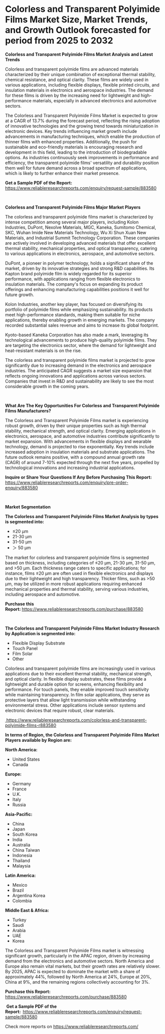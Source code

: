 <p><h1>Colorless and Transparent Polyimide Films Market Size, Market Trends, and Growth Outlook forecasted for period from 2025 to 2032</h1></p><p><strong>Colorless and Transparent Polyimide Films Market Analysis and Latest Trends</strong></p>
<p><p>Colorless and transparent polyimide films are advanced materials characterized by their unique combination of exceptional thermal stability, chemical resistance, and optical clarity. These films are widely used in various applications, including flexible displays, flexible printed circuits, and insulation materials in electronics and aerospace industries. The demand for these films is driven by the increasing need for lightweight and high-performance materials, especially in advanced electronics and automotive sectors.</p><p>The Colorless and Transparent Polyimide Films Market is expected to grow at a CAGR of 13.7% during the forecast period, reflecting the rising adoption of innovative technologies and the growing trend towards miniaturization in electronic devices. Key trends influencing market growth include advancements in manufacturing techniques, which enable the production of thinner films with enhanced properties. Additionally, the push for sustainable and eco-friendly materials is encouraging research and development in this field, leading to the introduction of biodegradable options. As industries continuously seek improvements in performance and efficiency, the transparent polyimide films' versatility and durability position them well for future demand across a broad spectrum of applications, which is likely to further enhance their market presence.</p></p>
<p><strong>Get a Sample PDF of the Report:&nbsp;</strong> <a href="https://www.reliableresearchreports.com/enquiry/request-sample/883580?utm_campaign=2201&utm_medium=2&utm_source=Github&utm_content=ia&utm_term=02042025&utm_id=colorless-and-transparent-polyimide-films">https://www.reliableresearchreports.com/enquiry/request-sample/883580</a></p>
<p>&nbsp;</p>
<p><strong>Colorless and Transparent Polyimide Films Major Market Players</strong></p>
<p><p>The colorless and transparent polyimide films market is characterized by intense competition among several major players, including Kolon Industries, DuPont, Nexolve Materials, MGC, Kaneka, Sumitomo Chemical, SKC, Wuhan Imide New Materials Technology, Wu Xi Shun Xuan New Materials, and Industrial Summit Technology Corporation. These companies are actively involved in developing advanced materials that offer excellent thermal stability, mechanical properties, and optical transparency, catering to various applications in electronics, aerospace, and automotive sectors.</p><p>DuPont, a pioneer in polymer technology, holds a significant share of the market, driven by its innovative strategies and strong R&D capabilities. Its Kapton brand polyimide film is widely regarded for its superior performance, with applications ranging from flexible electronics to insulation materials. The company's focus on expanding its product offerings and enhancing manufacturing capabilities positions it well for future growth.</p><p>Kolon Industries, another key player, has focused on diversifying its portfolio of polyimide films while emphasizing sustainability. Its products meet high-performance standards, making them suitable for niche applications, thereby enabling growth in emerging markets. The company recorded substantial sales revenue and aims to increase its global footprint.</p><p>Kyoto-based Kaneka Corporation has also made a mark, leveraging its technological advancements to produce high-quality polyimide films. They are targeting the electronics sector, where the demand for lightweight and heat-resistant materials is on the rise.</p><p>The colorless and transparent polyimide films market is projected to grow significantly due to increasing demand in the electronics and aerospace industries. The anticipated CAGR suggests a market size expansion that reflects ongoing innovations and applications across various sectors. Companies that invest in R&D and sustainability are likely to see the most considerable growth in the coming years.</p></p>
<p>&nbsp;</p>
<p><strong>What Are The Key Opportunities For Colorless and Transparent Polyimide Films Manufacturers?</strong></p>
<p><p>The Colorless and Transparent Polyimide Films market is experiencing robust growth, driven by their unique properties such as high thermal stability, mechanical strength, and optical clarity. Emerging applications in electronics, aerospace, and automotive industries contribute significantly to market expansion. With advancements in flexible displays and wearable technology, demand is projected to rise exponentially. Key trends include increased adoption in insulation materials and substrate applications. The future outlook remains positive, with a compound annual growth rate (CAGR) of around 7-10% expected through the next five years, propelled by technological innovations and increasing industrial applications.</p></p>
<p><strong>Inquire or Share Your Questions If Any Before Purchasing This Report:</strong> <a href="https://www.reliableresearchreports.com/enquiry/pre-order-enquiry/883580?utm_campaign=2201&utm_medium=2&utm_source=Github&utm_content=ia&utm_term=02042025&utm_id=colorless-and-transparent-polyimide-films">https://www.reliableresearchreports.com/enquiry/pre-order-enquiry/883580</a></p>
<p>&nbsp;</p>
<p><strong>Market Segmentation</strong></p>
<p><strong>The Colorless and Transparent Polyimide Films Market Analysis by types is segmented into:</strong></p>
<p><ul><li>≤20 μm</li><li>21-30 μm</li><li>31-50 μm</li><li>＞ 50 μm</li></ul></p>
<p><p>The market for colorless and transparent polyimide films is segmented based on thickness, including categories of ≤20 μm, 21-30 μm, 31-50 μm, and >50 μm. Each thickness range caters to specific applications; for instance, films ≤20 μm are often used in flexible electronics and displays due to their lightweight and high transparency. Thicker films, such as >50 μm, may be utilized in more robust applications requiring enhanced mechanical properties and thermal stability, serving various industries, including aerospace and automotive.</p></p>
<p><strong>Purchase this Report:&nbsp;</strong><a href="https://www.reliableresearchreports.com/purchase/883580?utm_campaign=2201&utm_medium=2&utm_source=Github&utm_content=ia&utm_term=02042025&utm_id=colorless-and-transparent-polyimide-films">https://www.reliableresearchreports.com/purchase/883580</a></p>
<p>&nbsp;</p>
<p><strong>The Colorless and Transparent Polyimide Films Market Industry Research by Application is segmented into:</strong></p>
<p><ul><li>Flexible Display Substrate</li><li>Touch Panel</li><li>Film Solar</li><li>Other</li></ul></p>
<p><p>Colorless and transparent polyimide films are increasingly used in various applications due to their excellent thermal stability, mechanical strength, and optical clarity. In flexible display substrates, these films provide a lightweight and durable option for screens, enhancing flexibility and performance. For touch panels, they enable improved touch sensitivity while maintaining transparency. In film solar applications, they serve as protective layers that allow light transmission while withstanding environmental stress. Other applications include sensor systems and electronic devices that require robust, clear materials.</p></p>
<p><a href="https://www.reliableresearchreports.com/colorless-and-transparent-polyimide-films-r883580?utm_campaign=2201&utm_medium=2&utm_source=Github&utm_content=ia&utm_term=02042025&utm_id=colorless-and-transparent-polyimide-films">&nbsp;https://www.reliableresearchreports.com/colorless-and-transparent-polyimide-films-r883580</a></p>
<p><strong>In terms of Region, the Colorless and Transparent Polyimide Films Market Players available by Region are:</strong></p>
<p>
    <p> <strong> North America: </strong>
        <ul>
            <li>United States</li>
            <li>Canada</li>
        </ul>
        </p> 
    <p> <strong> Europe: </strong>
        <ul>
            <li>Germany</li>
            <li>France</li>
            <li>U.K.</li>
            <li>Italy</li>
            <li>Russia</li>
        </ul>
        </p> 
    <p> <strong> Asia-Pacific: </strong>
        <ul>
            <li>China</li>
            <li>Japan</li>
            <li>South Korea</li>
            <li>India</li>
            <li>Australia</li>
            <li>China Taiwan</li>
            <li>Indonesia</li>
            <li>Thailand</li>
            <li>Malaysia</li>
        </ul>
        </p> 
    <p> <strong> Latin America: </strong>
        <ul>
            <li>Mexico</li>
            <li>Brazil</li>
            <li>Argentina Korea</li>
            <li>Colombia</li>
        </ul>
        </p> 
    <p> <strong> Middle East & Africa: </strong>
        <ul>
            <li>Turkey</li>
            <li>Saudi</li>
            <li>Arabia</li>
            <li>UAE</li>
            <li>Korea</li>
        </ul>
    </p>
    </p>
<p><p>The Colorless and Transparent Polyimide Films market is witnessing significant growth, particularly in the APAC region, driven by increasing demand from the electronics and automotive sectors. North America and Europe also remain vital markets, but their growth rates are relatively slower. By 2025, APAC is expected to dominate the market with a share of approximately 44%, followed by North America at 24%, Europe at 20%, China at 9%, and the remaining regions collectively accounting for 3%.</p></p>
<p><strong>Purchase this Report: </strong><a href="https://www.reliableresearchreports.com/purchase/883580?utm_campaign=2201&utm_medium=2&utm_source=Github&utm_content=ia&utm_term=02042025&utm_id=colorless-and-transparent-polyimide-films">https://www.reliableresearchreports.com/purchase/883580</a></p>
<p>&nbsp;<strong>Get a Sample PDF of the Report:&nbsp;&nbsp;</strong><a href="https://www.reliableresearchreports.com/enquiry/request-sample/883580?utm_campaign=2201&utm_medium=2&utm_source=Github&utm_content=ia&utm_term=02042025&utm_id=colorless-and-transparent-polyimide-films">https://www.reliableresearchreports.com/enquiry/request-sample/883580</a></p>
<p><strong></strong></p>
<p>Check more reports on <a href="https://www.reliableresearchreports.com/?utm_campaign=2201&utm_medium=2&utm_source=Github&utm_content=ia&utm_term=02042025&utm_id=colorless-and-transparent-polyimide-films">https://www.reliableresearchreports.com/</a></p>